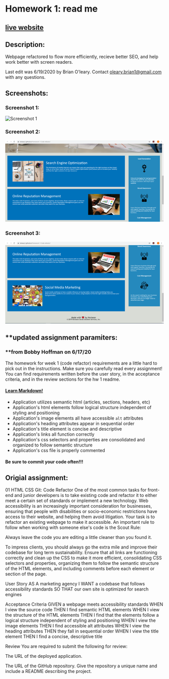 # Homework 1: read me
[live website](https://boleary1.github.io/Homework-1-Code-refactor/)
---
## **Description:**
Webpage refactored to flow more efficiently, recieve better SEO, and help work better with screen readers.  

Last edit was 6/19/2020 by Brian O'leary.  Contact oleary.brian1@gmail.com with any questions.

## **Screenshots:**
### Screenshot 1:
![Screenshot 1](https://github.com/boleary1/Homework-1-Code-refactor/blob/master/live%20screenshot%201.PNG)
### Screenshot 2:
![Screenshot 2](https://github.com/boleary1/Homework-1-Code-refactor/blob/master/live%20screenshot%202.PNG)
### Screenshot 3:
![Screenshot 3](https://github.com/boleary1/Homework-1-Code-refactor/blob/master/live%20screenshot%203.PNG)

## **updated assignment paramiters: 
### **from Bobby Hoffman on 6/17/20

The homework for week 1 (code refactor) requirements are a little hard to pick out in the instructions. Make sure you carefully read every assignment! You can find requirements written before the user story, in the acceptance criteria, and in the review sections for the hw 1 readme.
#### [Learn Markdown!](https://www.markdowntutorial.com/)
 * Application utilizes semantic html (articles, sections, headers, etc)
 * Application's html elements follow logical structure independent of styling and positioning
 * Application's image elements all have accessible `alt` attributes
 * Application's heading attributes appear in sequential order
 * Application's title element is concise and descriptive
 * Application's links all function correctly
 * Application's css selectors and properties are consolidated and organized to follow semantic structure
 * Application's css file is properly commented
#### Be sure to commit your code often!!!

## **Origial assignment:**

01 HTML CSS Git: Code Refactor
One of the most common tasks for front-end and junior developers is to take existing code and refactor it to either meet a certain set of standards or implement a new technology. Web accessibility is an increasingly important consideration for businesses, ensuring that people with disabilities or socio-economic restrictions have access to their website, and helping them avoid litigation.
Your task is to refactor an existing webpage to make it accessible. An important rule to follow when working with someone else's code is the Scout Rule:

Always leave the code you are editing a little cleaner than you found it.

To impress clients, you should always go the extra mile and improve their codebase for long term sustainability. Ensure that all links are functioning correctly and clean up the CSS to make it more efficient, consolidating CSS selectors and properties, organizing them to follow the semantic structure of the HTML elements, and including comments before each element or section of the page.

User Story
AS A marketing agency
I WANT a codebase that follows accessibility standards
SO THAT our own site is optimized for search engines

Acceptance Criteria
GIVEN a webpage meets accessibility standards
WHEN I view the source code
THEN I find semantic HTML elements
WHEN I view the structure of the HTML elements
THEN I find that the elements follow a logical structure independent of styling and positioning
WHEN I view the image elements
THEN I find accessible alt attributes
WHEN I view the heading attributes
THEN they fall in sequential order
WHEN I view the title element
THEN I find a concise, descriptive title

Review
You are required to submit the following for review:


The URL of the deployed application.


The URL of the GitHub repository. Give the repository a unique name and include a README describing the project.


